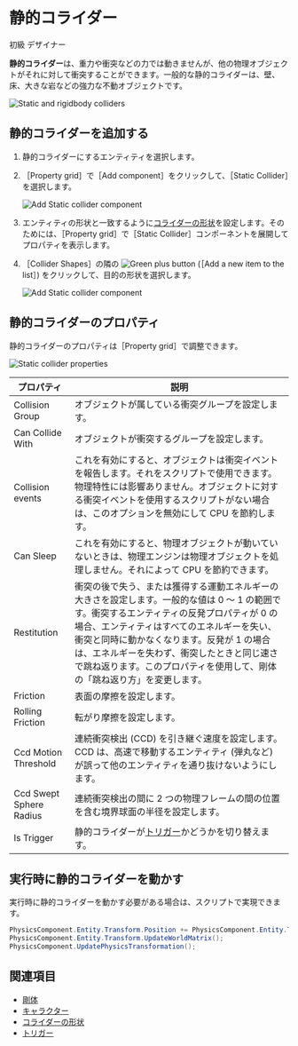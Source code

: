 # 静的コライダー

<span class="label label-doc-level">初級</span>
<span class="label label-doc-audience">デザイナー</span>

**静的コライダー**は、重力や衝突などの力では動きませんが、他の物理オブジェクトがそれに対して衝突することができます。一般的な静的コライダーは、壁、床、大きな岩などの強力な不動オブジェクトです。

![Static and rigidbody colliders](media/rigid-bodies-static-and-rigid-body-colliders.png)

## 静的コライダーを追加する

1. 静的コライダーにするエンティティを選択します。

2. ［Property grid］で［Add component］をクリックして、［Static Collider］を選択します。

    ![Add Static collider component](media/physics-tutorials-create-a-bouncing-ball-add-collider-component.png)

3. エンティティの形状と一致するように[コライダーの形状](collider-shapes.md)を設定します。そのためには、［Property grid］で［Static Collider］コンポーネントを展開してプロパティを表示します。

4. ［Collider Shapes］の隣の ![Green plus button](~/manual/game-studio/media/green-plus-icon.png) (［Add a new item to the list］) をクリックして、目的の形状を選択します。

    ![Add Static collider component](media/physics-tutorials-create-a-bouncing-ball-collider-shape.png)

## 静的コライダーのプロパティ

静的コライダーのプロパティは［Property grid］で調整できます。

![Static collider properties](media/static-collider-properties.png)

プロパティ              |   説明
----------------------|-----------------------
Collision Group       | オブジェクトが属している衝突グループを設定します。
Can Collide With      | オブジェクトが衝突するグループを設定します。
Collision events      | これを有効にすると、オブジェクトは衝突イベントを報告します。それをスクリプトで使用できます。物理特性には影響ありません。オブジェクトに対する衝突イベントを使用するスクリプトがない場合は、このオプションを無効にして CPU を節約します。
Can Sleep             | これを有効にすると、物理オブジェクトが動いていないときは、物理エンジンは物理オブジェクトを処理しません。それによって CPU を節約できます。
Restitution           | 衝突の後で失う、または獲得する運動エネルギーの大きさを設定します。一般的な値は 0 ～ 1 の範囲です。衝突するエンティティの反発プロパティが 0 の場合、エンティティはすべてのエネルギーを失い、衝突と同時に動かなくなります。反発が 1 の場合は、エネルギーを失わず、衝突したときと同じ速さで跳ね返ります。このプロパティを使用して、剛体の「跳ね返り方」を変更します。
Friction              | 表面の摩擦を設定します。
Rolling Friction              | 転がり摩擦を設定します。
Ccd Motion Threshold  | 連続衝突検出 (CCD) を引き継ぐ速度を設定します。CCD は、高速で移動するエンティティ (弾丸など) が誤って他のエンティティを通り抜けないようにします。
Ccd Swept Sphere Radius | 連続衝突検出の間に 2 つの物理フレームの間の位置を含む境界球面の半径を設定します。
Is Trigger            | 静的コライダーが[トリガー](triggers.md)かどうかを切り替えます。

## 実行時に静的コライダーを動かす

実行時に静的コライダーを動かす必要がある場合は、スクリプトで実現できます。

```cs
PhysicsComponent.Entity.Transform.Position += PhysicsComponent.Entity.Transform.Position + Vector3.UnitX;
PhysicsComponent.Entity.Transform.UpdateWorldMatrix();
PhysicsComponent.UpdatePhysicsTransformation();
```

## 関連項目

* [剛体](rigid-bodies.md)
* [キャラクター](characters.md)
* [コライダーの形状](collider-shapes.md)
* [トリガー](triggers.md)
